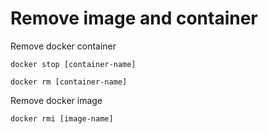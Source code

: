 # Remove image and container

Remove docker container

```
docker stop [container-name]

docker rm [container-name]
```

Remove docker image

```
docker rmi [image-name]
```